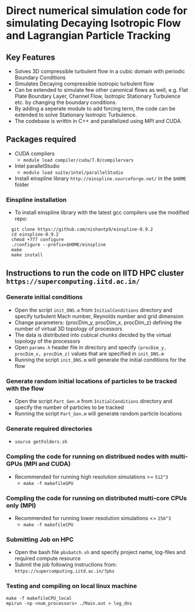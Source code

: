 # Direct numerical simulation code for simulating Decaying Isotropic Flow and Lagrangian Particle Tracking
## Key Features
* Solves 3D compressible turbulent flow in a cubic domain with periodic Boundary Conditions
* Simulates Decaying compressible isotropic turbulent flow
* Can be extended to simulate few other canonical flows as well, e.g. Flat Plate Boundary Layer, Channel Flow, Isotropic Stationary Turbulence etc. by changing the boundary conditions.
* By adding a seperate module to add forcing term, the code can be extended to solve Stationary Isotropic Turbulence.
* The codebase is writtin in C++ and parallelized using MPI and CUDA.

## Packages required
* CUDA compliers
  - `module load compiler/cuda/7.0/compilervars`
* Intel parallelStudio
  - `module load suite/intel/parallelStudio`
* Install einspline library `http://einspline.sourceforge.net/` in the `$HOME` folder

### Einspline installation
* To install einspline library with the latest gcc compilers use the modified repo:
```shell
  git clone https://github.com/nishantp9/einspline-0.9.2
  cd einspline-0.9.2
  chmod +777 configure
  ./configure --prefix=$HOME/einspline
  make
  make install
```

## Instructions to run the code on IITD HPC cluster `https://supercomputing.iitd.ac.in/`
### Generate initial conditions
* Open the script `init_DNS.m` from `InitialConditions` directory and specify turbulent Mach number, Reynolds number and grid dimension
* Change parameters: (procDim_y, procDim_x, procDim_z) defining the number of virtual 3D topology of processors
* The data is distributed into cubical chunks decided by the virtual topology of the processors
* Open `params.h` header file in <src> directory and specify `(procDim_y, procDim_x, procDim_z)` values that are specified in `init_DNS.m`
* Running the script `init_DNS.m` will generate the initial conditions for the flow

### Generate random initial locations of particles to be tracked with the flow
* Open the script `Part_Gen.m` from `InitialConditions` directory and specify the number of particles to be tracked
* Running the script `Part_Gen.m` will generate random particle locations

### Generate required directories
  - `source getFolders.sh`

### Compling the code for running on distribued nodes with multi-GPUs (MPI and CUDA)
* Recommended for running high resolution simulations >= `512^3`
  - `make -f makefileGPU`

### Compling the code for running on distributed multi-core CPUs only (MPI)
* Recommended for running lower resolution simulations <= `256^3`
  - `make -f makefileCPU`

### Submitting Job on HPC
* Open the bash file `pbsbatch.sh` and specify project name, log-files and required compute resource
* Submit the job following instructions from: `https://supercomputing.iitd.ac.in/?pbs`
### Testing and compiling on local linux machine
```shell
make -f makefileCPU_local
mpirun -np <num_processors> ./Main.out > log_dns
```
